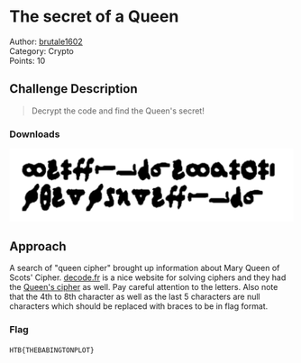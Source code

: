 # The secret of a Queen

Author: [brutale1602](https://app.hackthebox.eu/users/148257)  
Category: Crypto  
Points: 10

## Challenge Description
> Decrypt the code and find the Queen's secret!

### Downloads
![The secret of a Queen](./The%20secret%20of%20a%20Queen.png)

## Approach
A search of "queen cipher" brought up information about Mary Queen of Scots' Cipher. [decode.fr](https://www.dcode.fr) is a nice website for solving ciphers and they had the [Queen's cipher](https://www.dcode.fr/mary-stuart-code) as well. Pay careful attention to the letters. Also note that the 4th to 8th character as well as the last 5 characters are null characters which should be replaced with braces to be in flag format.

### Flag
`HTB{THEBABINGTONPLOT}`